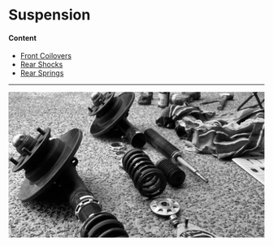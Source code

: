 # Suspension

#### Content

- [Front Coilovers](front-coilovers.md)
- [Rear Shocks](rear-shocks.md)
- [Rear Springs](rear-springs.md)

---

![Suspension](./img/suspension-placeholder.jpeg)
